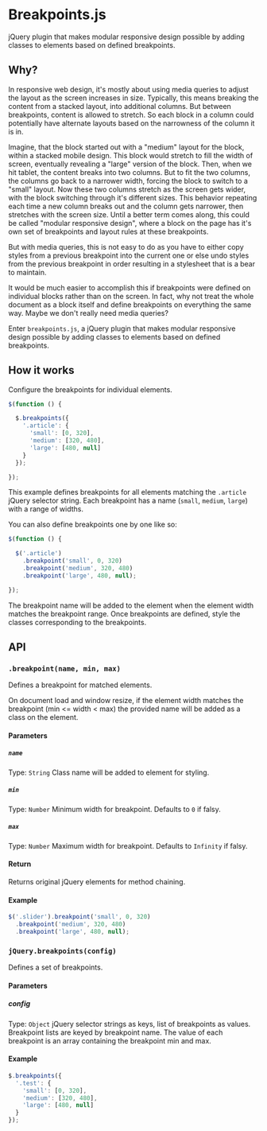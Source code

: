 # Breakpoints.js

jQuery plugin that makes modular responsive design possible by adding classes to elements based on defined breakpoints.



## Why?

In responsive web design, it's mostly about using media queries to adjust the layout as the screen
increases in size. Typically, this means breaking the content from a stacked layout, into additional
columns. But between breakpoints, content is allowed to stretch. So each block in a column could
potentially have alternate layouts based on the narrowness of the column it is in.

Imagine, that the block started out with a "medium" layout for the block, within a stacked mobile
design. This block would stretch to fill the width of screen, eventually revealing a "large" version
of the block. Then, when we hit tablet, the content breaks into two columns. But to fit the two
columns, the columns go back to a narrower width, forcing the block to switch to a "small" layout.
Now these two columns stretch as the screen gets wider, with the block switching through it's different
sizes. This behavior repeating each time a new column breaks out and the column gets narrower, then
stretches with the screen size. Until a better term comes along, this could be called "modular
responsive design", where a block on the page has it's own set of breakpoints and layout rules at these
breakpoints.

But with media queries, this is not easy to do as you have to either copy styles from a previous
breakpoint into the current one or else undo styles from the previous breakpoint in order resulting
in a stylesheet that is a bear to maintain.

It would be much easier to accomplish this if breakpoints were defined on individual blocks rather
than on the screen. In fact, why not treat the whole document as a block itself and define breakpoints
on everything the same way. Maybe we don't really need media queries?

Enter `breakpoints.js`, a jQuery plugin that makes modular responsive design possible by adding
classes to elements based on defined breakpoints.



## How it works

Configure the breakpoints for individual elements.

```javascript
$(function () {

  $.breakpoints({
    '.article': {
      'small': [0, 320],
      'medium': [320, 480],
      'large': [480, null]
    }
  });

});
```

This example defines breakpoints for all elements matching the `.article` jQuery selector string.
Each breakpoint has a name (`small`, `medium`, `large`) with a range of widths.

You can also define breakpoints one by one like so:

```javascript
$(function () {

  $('.article')
    .breakpoint('small', 0, 320)
    .breakpoint('medium', 320, 480)
    .breakpoint('large', 480, null);

});
```

The breakpoint name will be added to the element when the element width matches the breakpoint range.
Once breakpoints are defined, style the classes corresponding to the breakpoints.


## API

### `.breakpoint(name, min, max)`

Defines a breakpoint for matched elements.

On document load and window resize, if the element width matches the breakpoint (min <= width < max)
the provided name will be added as a class on the element.


#### Parameters

##### `name`
Type: `String`
Class name will be added to element for styling.

##### `min`
Type: `Number`
Minimum width for breakpoint. Defaults to `0` if falsy.

##### `max`
Type: `Number`
Maximum width for breakpoint. Defaults to `Infinity` if falsy.


#### Return

Returns original jQuery elements for method chaining.


#### Example

```javascript
$('.slider').breakpoint('small', 0, 320)
  .breakpoint('medium', 320, 480)
  .breakpoint('large', 480, null);
```


### `jQuery.breakpoints(config)`

Defines a set of breakpoints.


#### Parameters

##### config
Type: `Object`
jQuery selector strings as keys, list of breakpoints as values. Breakpoint
lists are keyed by breakpoint name. The value of each breakpoint is an array containing the
breakpoint min and max.


#### Example

```javascript
$.breakpoints({
  '.test': {
    'small': [0, 320],
    'medium': [320, 480],
    'large': [480, null]
  }
});
```
